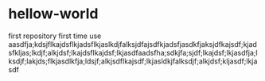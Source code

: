 # hellow-world
first repository
first time use aasdfja;kdsjflkajdsflkjadsflkjaslkdjfalksjdfajsdfkjadsfjasdkfjaksjdfkajsdf;kjadsfkljas;lkdjf;alkjdsf;lkajdsflkajdsf;lkjasdfaadsfha;sdkjfa;sjdf;lkajdsf;lkjasdfja;lksdjf;lakjds;flkjasdlkfja;ldsjf;alkjsdflkajsdf;lkjasldkjfalksdjf;alkjdsf;kljasdf;lkjasdf
